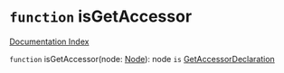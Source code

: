 # `function` isGetAccessor

[Documentation Index](../README.md)

`function` isGetAccessor(node: [Node](../interface.Node/README.md)): node `is` [GetAccessorDeclaration](../interface.GetAccessorDeclaration/README.md)